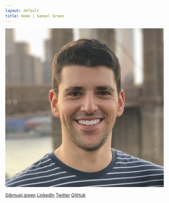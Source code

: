 ```yaml
---
layout: default
title: Home | Samuel Green
---
```


<img class="profile-picture" src="HEADSHOT_sq.jpeg">

[S@muel.green](mailto:s@muel.green)
[LinkedIn](https://www.linkedin.com/in/sa-muel-green)
[Twitter](https://twitter.com/s_m__lgr__n)
[GitHub](https://github.com/greensam)